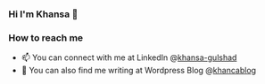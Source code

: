 ### Hi I'm Khansa 👋 

### How to reach me
- 📫 You can connect with me at LinkedIn @[khansa-gulshad](https://www.linkedin.com/in/khansa-gulshad/)
- 📝 You can also find me writing at Wordpress Blog @[khancablog](https://khancablog.wordpress.com)


